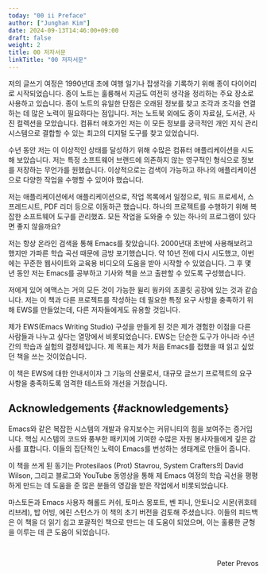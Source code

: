 ```yaml
---
today: "00 ii Preface"
author: ["Junghan Kim"]
date: 2024-09-13T14:46:00+09:00
draft: false
weight: 2
title: 00 저자서문
linkTitle: "00 저자서문"
---
```


저의 글쓰기 여정은 1990년대 초에 여행 일기나 잡생각을 기록하기 위해 종이 다이어리로 시작되었습니다. 종이 노트는 훌륭해서 지금도 여전히 생각을 정리하는 주요 장소로 사용하고 있습니다. 종이 노트의 유일한 단점은 오래된 정보를 찾고 조각과 조각을 연결하는 데 많은 노력이 필요하다는 점입니다. 저는 노트북 외에도 종이 자료실, 도서관, 사진 컬렉션을 모았습니다. 컴퓨터 애호가인 저는 이 모든 정보를 궁극적인 개인 지식 관리 시스템으로 결합할 수 있는 최고의 디지털 도구를 찾고 있었습니다.

수년 동안 저는 이 이상적인 상태를 달성하기 위해 수많은 컴퓨터 애플리케이션을 시도해 보았습니다. 저는 특정 소프트웨어 브랜드에 의존하지 않는 영구적인 형식으로 정보를 저장하는 무언가를 원했습니다. 이상적으로는 검색이 가능하고 하나의 애플리케이션으로 다양한 작업을 수행할 수 있어야 했습니다.

저는 애플리케이션에서 애플리케이션으로, 작업 목록에서 일정으로, 워드 프로세서, 스프레드시트, PDF 리더 등으로 이동하곤 했습니다. 하나의 프로젝트를 수행하기 위해 복잡한 소프트웨어 도구를 관리했죠. 모든 작업을 도와줄 수 있는 하나의 프로그램이 있다면 좋지 않을까요?

저는 항상 온라인 검색을 통해 Emacs를 찾았습니다. 2000년대 초반에 사용해보려고 했지만 가파른 학습 곡선 때문에 금방 포기했습니다. 약 10년 전에 다시 시도했고, 이번에는 꾸준한 웹사이트와 교육용 비디오의 도움을 받아 시작할 수 있었습니다. 그 후 몇 년 동안 저는 Emacs를 공부하고 기사와 책을 쓰고 출판할 수 있도록 구성했습니다.

저에게 있어 에맥스는 거의 모든 것이 가능한 윌리 웡카의 초콜릿 공장에 있는 것과 같습니다. 저는 이 책과 다른 프로젝트를 작성하는 데 필요한 특정 요구 사항을 충족하기 위해 EWS를 만들었는데, 다른 저자들에게도 유용할 것입니다.

제가 EWS(Emacs Writing Studio) 구성을 만들게 된 것은 제가 경험한 이점을 다른 사람들과 나누고 싶다는 열망에서 비롯되었습니다. EWS는 단순한 도구가 아니라 수년간의 학습과 실험의 결정체입니다. 제 목표는 제가 처음 Emacs를 접했을 때 읽고 싶었던 책을 쓰는 것이었습니다.

이 책은 EWS에 대한 안내서이자 그 기능의 산물로서, 대규모 글쓰기 프로젝트의 요구 사항을 충족하도록 엄격한 테스트와 개선을 거쳤습니다.


## Acknowledgements {#acknowledgements}

Emacs와 같은 복잡한 시스템의 개발과 유지보수는 커뮤니티의 힘을 보여주는 증거입니다. 핵심 시스템의 코드와 풍부한 패키지에 기여한 수많은 자원 봉사자들에게 깊은 감사를 표합니다. 이들의 집단적인 노력이 Emacs를 번성하는 생태계로 만들어 줍니다.

이 책을 쓰게 된 동기는 Protesilaos (Prot) Stavrou, System Crafters의 David Wilson, 그리고 블로그와 YouTube 동영상을 통해 제 Emacs 여정의 학습 곡선을 평평하게 만드는 데 도움을 준 많은 분들의 영감을 받은 작업에서 비롯되었습니다.

마스토돈과 Emacs 사용자 해롤드 커쉬, 토마스 몽포트, 벤 피니, 안토니오 시몬(퀴호테 리브레), 밥 어빙, 에린 스턴스가 이 책의 초기 버전을 검토해 주셨습니다. 이들의 피드백은 이 책을 더 읽기 쉽고 포괄적인 책으로 만드는 데 도움이 되었으며, 이는 훌륭한 균형을 이루는 데 큰 도움이 되었습니다.

&nbsp;
<p style="text-align:right">Peter Prevos</p>
